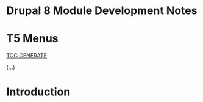 # Drupal 8 Module Development Notes

# T5 Menus

[TOC GENERATE](https://magnetikonline.github.io/markdown-toc-generate/)

(...)

# Introduction

